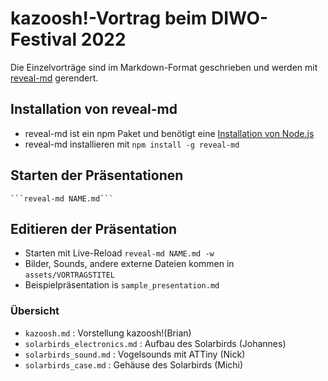 # kazoosh!-Vortrag beim DIWO-Festival 2022

Die Einzelvorträge sind im Markdown-Format geschrieben und werden mit [reveal-md](https://github.com/webpro/reveal-md) gerendert.

## Installation von reveal-md

* reveal-md ist ein npm Paket und benötigt eine [Installation von Node.js](https://nodejs.org/en/)
* reveal-md installieren mit `npm install -g reveal-md`

## Starten der Präsentationen

    ```reveal-md NAME.md```

## Editieren der Präsentation

* Starten mit Live-Reload ```reveal-md NAME.md -w```
* Bilder, Sounds, andere externe Dateien kommen in `assets/VORTRAGSTITEL`
* Beispielpräsentation is `sample_presentation.md`

### Übersicht

* `kazoosh.md` : Vorstellung kazoosh!(Brian)
* `solarbirds_electronics.md` : Aufbau des Solarbirds (Johannes) 
* `solarbirds_sound.md` : Vogelsounds mit ATTiny (Nick)
* `solarbirds_case.md` : Gehäuse des Solarbirds (Michi)  
